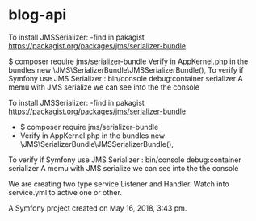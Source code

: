 blog-api
========
To install JMSSerializer: -find in pakagist https://packagist.org/packages/jms/serializer-bundle

$ composer require jms/serializer-bundle
Verify in AppKernel.php in the bundles new \JMS\SerializerBundle\JMSSerializerBundle(),
To verify if Symfony use JMS Serializer : bin/console debug:container serializer A memu with JMS serialize 
we can see into the the console


To install JMSSerializer:
-find in pakagist https://packagist.org/packages/jms/serializer-bundle
- $ composer require jms/serializer-bundle
- Verify in AppKernel.php in the bundles
new \JMS\SerializerBundle\JMSSerializerBundle(),

To verify if Symfony use JMS Serializer :
bin/console debug:container serializer
A memu with JMS serialize we can see into the the console


We are creating two type service Listener and Handler.
Watch into service.yml to active one or other.



A Symfony project created on May 16, 2018, 3:43 pm.
